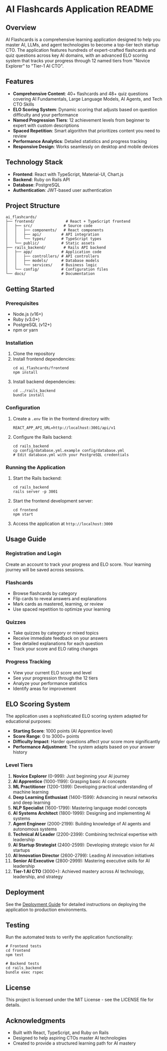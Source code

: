 # AI Flashcards Application README

## Overview

AI Flashcards is a comprehensive learning application designed to help you master AI, LLMs, and agent technologies to become a top-tier tech startup CTO. The application features hundreds of expert-crafted flashcards and quiz questions across key AI domains, with an advanced ELO scoring system that tracks your progress through 12 named tiers from "Novice Explorer" to "Tier-1 AI CTO".

## Features

- **Comprehensive Content**: 40+ flashcards and 48+ quiz questions covering AI Fundamentals, Large Language Models, AI Agents, and Tech CTO Skills
- **ELO Scoring System**: Dynamic scoring that adjusts based on question difficulty and your performance
- **Named Progression Tiers**: 12 achievement levels from beginner to expert with custom descriptions
- **Spaced Repetition**: Smart algorithm that prioritizes content you need to review
- **Performance Analytics**: Detailed statistics and progress tracking
- **Responsive Design**: Works seamlessly on desktop and mobile devices

## Technology Stack

- **Frontend**: React with TypeScript, Material-UI, Chart.js
- **Backend**: Ruby on Rails API
- **Database**: PostgreSQL
- **Authentication**: JWT-based user authentication

## Project Structure

```
ai_flashcards/
├── frontend/              # React + TypeScript frontend
│   ├── src/              # Source code
│   │   ├── components/   # React components
│   │   ├── api/         # API integration
│   │   └── types/       # TypeScript types
│   └── public/          # Static assets
├── rails_backend/        # Rails API backend
│   ├── app/             # Application code
│   │   ├── controllers/ # API controllers
│   │   ├── models/      # Database models
│   │   └── services/    # Business logic
│   └── config/          # Configuration files
└── docs/                # Documentation
```

## Getting Started

### Prerequisites

- Node.js (v16+)
- Ruby (v3.0+)
- PostgreSQL (v12+)
- npm or yarn

### Installation

1. Clone the repository
2. Install frontend dependencies:
   ```
   cd ai_flashcards/frontend
   npm install
   ```
3. Install backend dependencies:
   ```
   cd ../rails_backend
   bundle install
   ```

### Configuration

1. Create a `.env` file in the frontend directory with:
   ```
   REACT_APP_API_URL=http://localhost:3001/api/v1
   ```

2. Configure the Rails backend:
   ```
   cd rails_backend
   cp config/database.yml.example config/database.yml
   # Edit database.yml with your PostgreSQL credentials
   ```

### Running the Application

1. Start the Rails backend:
   ```
   cd rails_backend
   rails server -p 3001
   ```

2. Start the frontend development server:
   ```
   cd frontend
   npm start
   ```

3. Access the application at `http://localhost:3000`

## Usage Guide

### Registration and Login

Create an account to track your progress and ELO score. Your learning journey will be saved across sessions.

### Flashcards

- Browse flashcards by category
- Flip cards to reveal answers and explanations
- Mark cards as mastered, learning, or review
- Use spaced repetition to optimize your learning

### Quizzes

- Take quizzes by category or mixed topics
- Receive immediate feedback on your answers
- See detailed explanations for each question
- Track your score and ELO rating changes

### Progress Tracking

- View your current ELO score and level
- See your progression through the 12 tiers
- Analyze your performance statistics
- Identify areas for improvement

## ELO Scoring System

The application uses a sophisticated ELO scoring system adapted for educational purposes:

- **Starting Score**: 1000 points (AI Apprentice level)
- **Score Range**: 0 to 3000+ points
- **Difficulty Impact**: Harder questions affect your score more significantly
- **Performance Adjustment**: The system adapts based on your answer history

### Level Tiers

1. **Novice Explorer** (0-999): Just beginning your AI journey
2. **AI Apprentice** (1000-1199): Grasping basic AI concepts
3. **ML Practitioner** (1200-1399): Developing practical understanding of machine learning
4. **Deep Learning Enthusiast** (1400-1599): Advancing in neural networks and deep learning
5. **NLP Specialist** (1600-1799): Mastering language model concepts
6. **AI Systems Architect** (1800-1999): Designing and implementing AI systems
7. **Agent Engineer** (2000-2199): Building knowledge of AI agents and autonomous systems
8. **Technical AI Leader** (2200-2399): Combining technical expertise with leadership
9. **AI Startup Strategist** (2400-2599): Developing strategic vision for AI startups
10. **AI Innovation Director** (2600-2799): Leading AI innovation initiatives
11. **Senior AI Executive** (2800-2999): Mastering executive skills for AI leadership
12. **Tier-1 AI CTO** (3000+): Achieved mastery across AI technology, leadership, and strategy

## Deployment

See the [Deployment Guide](DEPLOYMENT.md) for detailed instructions on deploying the application to production environments.

## Testing

Run the automated tests to verify the application functionality:

```
# Frontend tests
cd frontend
npm test

# Backend tests
cd rails_backend
bundle exec rspec
```

## License

This project is licensed under the MIT License - see the LICENSE file for details.

## Acknowledgments

- Built with React, TypeScript, and Ruby on Rails
- Designed to help aspiring CTOs master AI technologies
- Created to provide a structured learning path for AI mastery
